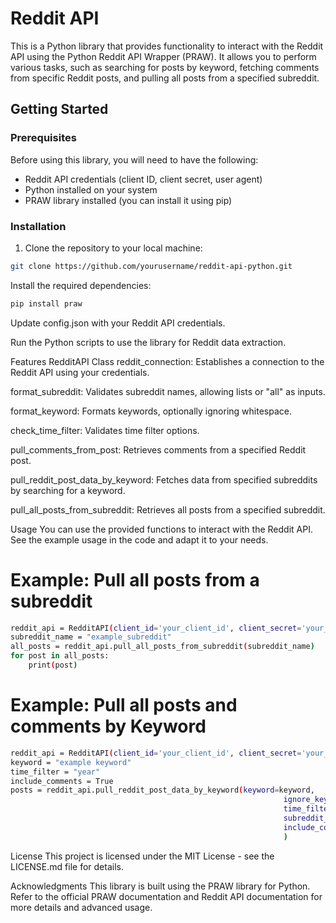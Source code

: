 # Reddit API

This is a Python library that provides functionality to interact with the Reddit API using the Python Reddit API Wrapper (PRAW). It allows you to perform various tasks, such as searching for posts by keyword, fetching comments from specific Reddit posts, and pulling all posts from a specified subreddit.

## Getting Started

### Prerequisites

Before using this library, you will need to have the following:

- Reddit API credentials (client ID, client secret, user agent)
- Python installed on your system
- PRAW library installed (you can install it using pip)

### Installation

1. Clone the repository to your local machine:

```bash
git clone https://github.com/yourusername/reddit-api-python.git
```

Install the required dependencies:
```bash
pip install praw
```
Update config.json with your Reddit API credentials.

Run the Python scripts to use the library for Reddit data extraction.

Features
RedditAPI Class
reddit_connection: Establishes a connection to the Reddit API using your credentials.

format_subreddit: Validates subreddit names, allowing lists or "all" as inputs.

format_keyword: Formats keywords, optionally ignoring whitespace.

check_time_filter: Validates time filter options.

pull_comments_from_post: Retrieves comments from a specified Reddit post.

pull_reddit_post_data_by_keyword: Fetches data from specified subreddits by searching for a keyword.

pull_all_posts_from_subreddit: Retrieves all posts from a specified subreddit.


Usage
You can use the provided functions to interact with the Reddit API. See the example usage in the code and adapt it to your needs.

# Example: Pull all posts from a subreddit
```bash
reddit_api = RedditAPI(client_id='your_client_id', client_secret='your_client_secret', user_agent='your_user_agent')
subreddit_name = "example_subreddit"
all_posts = reddit_api.pull_all_posts_from_subreddit(subreddit_name)
for post in all_posts:
    print(post)
```
# Example: Pull all posts and comments by Keyword
```bash
reddit_api = RedditAPI(client_id='your_client_id', client_secret='your_client_secret', user_agent='your_user_agent')
keyword = "example keyword"
time_filter = "year"
include_comments = True
posts = reddit_api.pull_reddit_post_data_by_keyword(keyword=keyword,
                                                             ignore_keyword_whitespace=False,
                                                             time_filter=time_filter,
                                                             subreddit_names=None,
                                                             include_comments=include_comments
                                                             )
```
License
This project is licensed under the MIT License - see the LICENSE.md file for details.

Acknowledgments
This library is built using the PRAW library for Python.
Refer to the official PRAW documentation and Reddit API documentation for more details and advanced usage.
